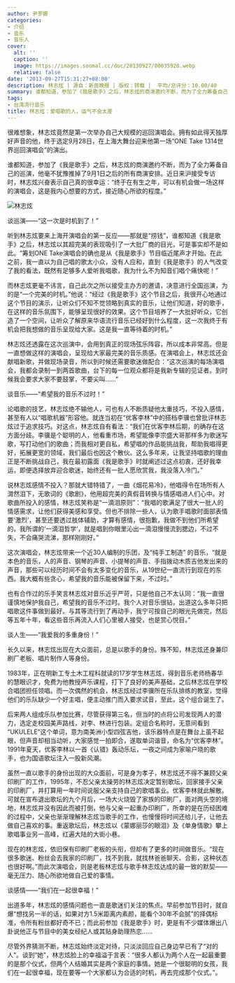 ```yaml
---
author: 尹罗娜
categories:
- 介绍
- 音乐
- 音乐人
cover:
  alt: ''
  caption: ''
  image: https://images.soomal.cc/doc/20130927/00035928.webp
  relative: false
date: '2013-09-27T15:31:27+08:00'
description: 林志炫 | 源自：新民晚报 | 版权：转载 |  平均/总评分：10.00/40
summary: 谁都知道，参加了《我是歌手》之后，林志炫的商演邀约不断，而为了全力筹备自己的巡演，他毫不犹豫推掉了9月1日之后的所有商演安排。近日来沪接受专访时，林志炫兴奋表示自己真的很幸运：“终于在有生之年，可以有机会做一场这样的演唱会，这是我内心想要的方式，接近随心所欲的程度。”
tags:
- 台湾流行音乐
title: 林志炫：爱唱歌的人，运气不会太差
---
```


很难想象，林志炫竟然是第一次举办自己大规模的巡回演唱会。拥有如此得天独厚好声音的他，终于选定9月28日，在上海大舞台迎来他第一场“ONE Take 1314世界巡回演唱会”的演出。

谁都知道，参加了《我是歌手》之后，林志炫的商演邀约不断，而为了全力筹备自己的巡演，他毫不犹豫推掉了9月1日之后的所有商演安排。近日来沪接受专访时，林志炫兴奋表示自己真的很幸运：“终于在有生之年，可以有机会做一场这样的演唱会，这是我内心想要的方式，接近随心所欲的程度。”

![林志炫](https://images.soomal.cc/doc/20130927/00035928.webp)





谈巡演――“这一次是时机到了！”

听到林志炫要来上海开演唱会的第一反应――那就是“捞钱”，谁都知道《我是歌手》之后，林志炫以其超完美的表现吸引了一大批厂商的目光，可是事实却不是如此。“筹划ONE Take演唱会的确也是从《我是歌手》节目临近尾声才开始。在此之前，我一直以为自己唱的歌太小众，没有人应和，直到《我是歌手》的人气改变了我的看法，既然有足够多人爱听我唱歌，我为什么不为知音们唱个痛快呢！”

而林志炫更毫不讳言，自己此次之所以接受主办方的邀请，决意进行全国巡演，为的是“一个完美的时机。”他说：“经过《我是歌手》这个节目之后，我很开心地通过这个节目的演示，让听众们不知不觉领略到真实的音乐，让他们知道，好的歌手，在这样的音乐氛围下，能够呈现很好的效果。这个节目培养了一大批好听众，它创造了一个空间，让听众了解原来华语流行音乐已经好到什么程度，这一次我终于有机会把我想做的音乐呈现给大家。这是我一直等待着的时机。”

林志炫还透露在这次巡演中，会用到真正的现场弦乐阵容，所以成本非常高。但是一直想做这样的演唱会，呈现给大家最完美的音乐质感。在演唱会上，林志炫还会献唱新歌，并做现场录音，所以到时候还需要歌迷做配合：“这次巡演的每场演唱会，我都会录制一到两首歌曲，台下的每一位观众都将是我新专辑的见证者。到时候我会要求大家不要鼓掌，不要尖叫……”

谈音乐――“希望我的音乐不过时！”

论唱歌的技艺，林志炫绝不输他人，可也有人不断质疑他太重技巧，不投入感情，甚至有人以“唱歌机器”形容他。就连当初在“优客李林”中的搭档李骥也曾批评林志炫过于追求技巧。对这点，林志炫自有看法：“我们在优客李林后期，的确存在这方面分歧。李骥是个聪明的人，他看重市场，希望能像李宗盛大哥那样多为歌迷写歌，写打动他们的歌曲；而我相对更自私，希望唱的作品能挑战我，帮助我唱得更好，拓展更宽的领域，我们最后也因这个散伙。这么多年来，让我坚持唱歌的理由正是不断挑战自己，我在最初露面《我是歌手》时就阐述过这点初衷，还好我幸运，即便选择放弃迎合歌迷，始终还有一批人愿欣赏我，我没落入冷门。”

说林志炫感情不投入？那就大错特错了，一曲《烟花易冷》，他唱得令在场所有人潸然泪下，无歌词的《歌剧》，他用超完美的真假音转换与情感唱进人们心中。对歌曲所投入的感情，林志炫笑称是“一滴泪原则”：“我唱的歌满足了很大一批人的情感需求，让他们获得美感和享受。但也不排除一些人，认为歌手唱歌时面部表情要‘激烈’，甚至还要透过肢体辅助，才算有感情，很抱歉，我做不到他们所希望的。我所谓的‘一滴泪哲学’，就是唱到你眼里沁出一滴泪慢慢流到腮边，不过不失，不会痛哭流涕，那样刚刚好。”

这次演唱会，林志炫带来一个近30人编制的乐团，及“纯手工制造” 的音乐，“就是本色的音乐，人的声音、钢琴的声音、小提琴的声音、手指拨动木质吉他发出来的声音，那些可以经历时间不会有太多变化的音乐，从19世纪一直流行到现在的东西。我大概有些贪心，希望我的音乐能被保留下来，不过时。”

也有合作过的乐手笑言林志炫对音乐近乎严苛，只是他自己不太认同：“我一直很谨慎地保护我自己，希望我的音乐不过时。我个人对音乐很钻，出道这么多年只把唱歌这件事做到最好。与其等流行到了再动手，我宁可按自己的眼光先做完，然后等五年十年，看这些音乐再流入人们心里被人接受，也是赏心悦目。”

谈人生――“我爱我的多重身份！”

长久以来，林志炫出现在大众面前，总是以歌手的身份。殊不知，林志炫还身兼印刷厂老板、唱片制作人等身份。

1983年，正在明新工专土木工程科就读的17岁学生林志炫，得到音乐老师杨春华的慧眼识才，免费为他教授声乐课程，打下了良好的美声基础，之后林志炫在学校合唱团担任领唱。而一次偶然的机会，林志炫经过李骥所在乐队排练的教室，觉得他们的乐队缺少一个好主唱，便主动推门而入要求试音，至此，这个组合诞生了。

后来两人组成乐队参加比赛，尽管获得第三名，但当时的点将公司发现两人的潜力，选定走校园美声路线，对李、林进行包装。定组合名称时，无意间看到 “UKULELE”这个单词，意为南美洲小型四弦吉他，该乐器特点是在舞台上虽不起眼，但声音却相当动听，大家感觉一拍即合，遂取单词谐音，命名为“优客李林”。1991年夏天，优客李林以一首《认错》轰动乐坛，一夜之间成为家喻户晓的歌手，也为国语歌坛注入一股新风潮。

虽然一直以歌手的身份出现的大众面前，可是身为孝子，林志炫还不得不兼顾父亲印刷厂的工作，1995年，不忍父亲太操劳的林志炫决定暂别歌坛，回家接手父亲的印刷厂，并打算用一年时间说服父亲支持自己的歌唱事业。优客李林就此解散。可就在宣布退出歌坛的九个月后，一场大火烧毁了家族的印刷厂，面对两头空的境地，林志炫并没有因此而被打倒，他与父亲一起重办印刷厂，所幸的是在历经困难的过程中，父亲也渐渐理解林志炫当歌手的工作，也慢慢将时间还给儿子，让他去做自己喜欢的事。重返歌坛后，林志炫以《蒙娜丽莎的眼泪》及《单身情歌》攀上歌唱事业另一高峰，红遍大陆的大街小巷。

现在的林志炫，依旧保有印刷厂老板的头衔，但却有了更多的时间做音乐。“现在很多歌迷、粉丝会去我家的印刷厂，找不到我，就找林爸爸聊天、合影，这种状态也很好啊。”而此次演唱会，则是老板林志炫与歌手林志炫达成的最一致的默契――毫无压力、随心所欲地做自己爱的事情。

谈感情――“我们在一起很幸福！”

出道多年，林志炫的感情问题也一直是歌迷们关注的焦点。早前参加节目时，就自爆“想找另一半的话，如果对方1.5米距离内素颜，能看个30年不会腻”的择偶标准，令所有粉丝都好奇不已；而此前参加《我是歌手》时，更是有不少媒体爆出八卦说他正与节目中的美女经纪人或其贴身助理热恋……

尽管外界猜测不断，林志炫始终淡定对待，只淡淡回应自己身边早已有了“对的人”。谈到“她”，林志炫脸上的幸福溢于言表：“很多人都认为两个人在一起最重要的是那个仪式，但两个人结婚其实是两个家庭的事情。她是一个很聪明的女孩，我们在一起很幸福，现在要等一个大家都认为合适的时机，再去完成那个仪式。”。